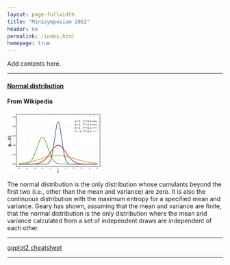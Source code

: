 ```yaml
---
layout: page-fullwidth
title: "Minisymposium 2022"
header: no
permalink: /index.html
homepage: true
---
```


Add contents here.

----

<div class="row-fluid">

<h4><a href="https://en.wikipedia.org/wiki/Normal_distribution"
target="_blank" rel="noopener">Normal distribution</a></h4>

<h4>From Wikipedia</h4>

<img class="imgfloat" src="docs/normal.png"/>

The normal distribution is the only distribution whose 
cumulants beyond the first two (i.e., other than the mean 
and variance) are zero. It is also the continuous distribution 
with the maximum entropy for a specified mean and variance.
Geary has shown, assuming that the mean and variance are finite, 
that the normal distribution is the only distribution where the 
mean and variance calculated from a set of independent draws are 
independent of each other.

</div>

----

[ggplot2 cheatsheet](docs/ggplot2-cheatsheet.pdf)

----
